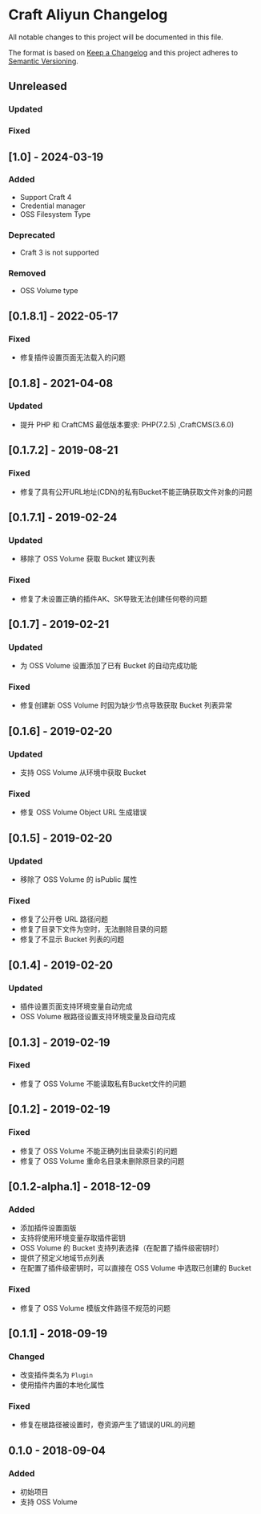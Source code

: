 # Craft Aliyun Changelog

All notable changes to this project will be documented in this file.

The format is based on [Keep a Changelog](http://keepachangelog.com/) and this project adheres to [Semantic Versioning](http://semver.org/).

## Unreleased
### Updated
### Fixed

## [1.0] - 2024-03-19
### Added 
- Support Craft 4
- Credential manager
- OSS Filesystem Type

### Deprecated
- Craft 3 is not supported

### Removed
- OSS Volume type

## [0.1.8.1] - 2022-05-17
### Fixed
- 修复插件设置页面无法载入的问题

## [0.1.8] - 2021-04-08
### Updated
- 提升 PHP 和 CraftCMS 最低版本要求: PHP(7.2.5) ,CraftCMS(3.6.0)

## [0.1.7.2] - 2019-08-21
### Fixed
- 修复了具有公开URL地址(CDN)的私有Bucket不能正确获取文件对象的问题

## [0.1.7.1] - 2019-02-24
### Updated
- 移除了 OSS Volume 获取 Bucket 建议列表

### Fixed
- 修复了未设置正确的插件AK、SK导致无法创建任何卷的问题

## [0.1.7] - 2019-02-21
### Updated
- 为 OSS Volume 设置添加了已有 Bucket 的自动完成功能

### Fixed
- 修复创建新 OSS Volume 时因为缺少节点导致获取 Bucket 列表异常

## [0.1.6] - 2019-02-20
### Updated
- 支持 OSS Volume 从环境中获取 Bucket

### Fixed
- 修复 OSS Volume Object URL 生成错误

## [0.1.5] - 2019-02-20
### Updated
- 移除了 OSS Volume 的 isPublic 属性

### Fixed
- 修复了公开卷 URL 路径问题
- 修复了目录下文件为空时，无法删除目录的问题
- 修复了不显示 Bucket 列表的问题

## [0.1.4] - 2019-02-20
### Updated
- 插件设置页面支持环境变量自动完成
- OSS Volume 根路径设置支持环境变量及自动完成

## [0.1.3] - 2019-02-19
### Fixed
- 修复了 OSS Volume 不能读取私有Bucket文件的问题

## [0.1.2] - 2019-02-19
### Fixed
- 修复了 OSS Volume 不能正确列出目录索引的问题
- 修复了 OSS Volume 重命名目录未删除原目录的问题

## [0.1.2-alpha.1] - 2018-12-09
### Added
- 添加插件设置面版
- 支持将使用环境变量存取插件密钥
- OSS Volume 的 Bucket 支持列表选择（在配置了插件级密钥时）
- 提供了预定义地域节点列表
- 在配置了插件级密钥时，可以直接在 OSS Volume 中选取已创建的 Bucket

### Fixed
- 修复了 OSS Volume 模版文件路径不规范的问题

## [0.1.1] - 2018-09-19
### Changed
- 改变插件类名为 `Plugin`
- 使用插件内置的本地化属性

### Fixed
- 修复在根路径被设置时，卷资源产生了错误的URL的问题

## 0.1.0 - 2018-09-04
### Added
- 初始项目
- 支持 OSS Volume
